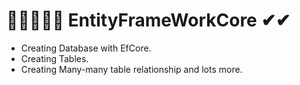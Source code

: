 # 🌹🌹🌹🌹🤷‍ EntityFrameWorkCore  ✔✔
- Creating Database with EfCore.
- Creating Tables.
- Creating Many-many table relationship and lots more. 
